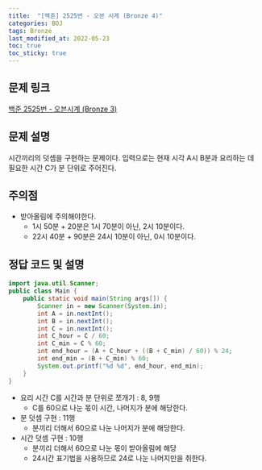 ```yaml
---
title:  "[백준] 2525번 - 오븐 시계 (Bronze 4)"
categories: BOJ
tags: Bronze
last_modified_at: 2022-05-23
toc: true
toc_sticky: true
---
```


## 문제 링크

[백준 2525번 - 오븐시계 (Bronze 3)](https://www.acmicpc.net/problem/2525)

## 문제 설명

시간끼리의 덧셈을 구현하는 문제이다.
입력으로는 현재 시각 A시 B분과 요리하는 데 필요한 시간 C가 분 단위로 주어진다.

## 주의점

- 받아올림에 주의해야한다.  
  - 1시 50분 + 20분은 1시 70분이 아닌, 2시 10분이다.  
  - 22시 40분 + 90분은 24시 10분이 아닌, 0시 10분이다.  

## 정답 코드 및 설명

```java
import java.util.Scanner;
public class Main {
    public static void main(String args[]) {
        Scanner in = new Scanner(System.in);
        int A = in.nextInt();
        int B = in.nextInt();
        int C = in.nextInt();
        int C_hour = C / 60;
        int C_min = C % 60;
        int end_hour = (A + C_hour + ((B + C_min) / 60)) % 24;
        int end_min = (B + C_min) % 60;
        System.out.printf("%d %d", end_hour, end_min);
    }
}
```

- 요리 시간 C를 시간과 분 단위로 쪼개기 : 8, 9행
  - C를 60으로 나눈 몫이 시간, 나머지가 분에 해당한다.
- 분 덧셈 구현 : 11행  
  - 분끼리 더해서 60으로 나눈 나머지가 분에 해당한다.
- 시간 덧셈 구현 : 10행  
  - 분끼리 더해서 60으로 나눈 몫이 받아올림에 해당
  - 24시간 표기법을 사용하므로 24로 나눈 나머지만을 취한다.
